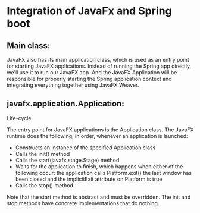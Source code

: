 # Integration of JavaFx and Spring boot

## Main class:
JavaFX also has its main application class, which is used as an entry point for starting JavaFX applications. Instead of running the Spring app directly, 
we'll use it to run our JavaFX app. And the JavaFX Application will be responsible for properly starting the Spring application context and integrating everything together 
using JavaFX Weaver.

## javafx.application.Application:

Life-cycle

The entry point for JavaFX applications is the Application class. The JavaFX runtime does the following, in order, whenever an application is launched:

- Constructs an instance of the specified Application class
- Calls the init() method
- Calls the start(javafx.stage.Stage) method
- Waits for the application to finish, which happens when either of the following occur:
the application calls Platform.exit()
the last window has been closed and the implicitExit attribute on Platform is true
- Calls the stop() method

Note that the start method is abstract and must be overridden. The init and stop methods have concrete implementations that do nothing.
